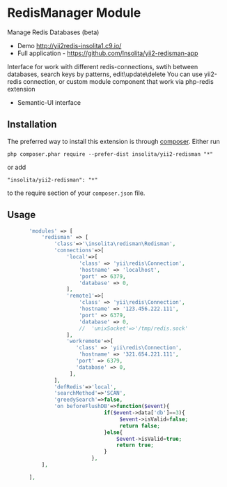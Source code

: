 RedisManager Module
======================
Manage Redis Databases (beta)
 * Demo http://yii2redis-insolita1.c9.io/
 * Full application -  https://github.com/Insolita/yii2-redisman-app

Interface for work with different redis-connections, swtih between databases, search keys by patterns, edit\update\delete
You can use yii2-redis connection, or custom module component that work via php-redis extension
 * Semantic-UI interface

Installation
------------
The preferred way to install this extension is through [composer](http://getcomposer.org/download/).
Either run
```
php composer.phar require --prefer-dist insolita/yii2-redisman "*"
```
or add
```
"insolita/yii2-redisman": "*"
```

to the require section of your `composer.json` file.


Usage
-----

```php
       'modules' => [
           'redisman' => [
               'class'=>'\insolita\redisman\Redisman',
               'connections'=>[
                   'local'=>[
                       'class' => 'yii\redis\Connection',
                       'hostname' => 'localhost',
                       'port' => 6379,
                       'database' => 0,
                   ],
                   'remote1'=>[
                       'class' => 'yii\redis\Connection',
                       'hostname' => '123.456.222.111',
                       'port' => 6379,
                       'database' => 0,
                       //  'unixSocket'=>'/tmp/redis.sock'
                   ],
                   'workremote'=>[
                      'class' => 'yii\redis\Connection',
                       'hostname' => '321.654.221.111',
                      'port' => 6379,
                      'database' => 0,
                    ],
               ],
               'defRedis'=>'local',
               'searchMethod'=>'SCAN',
               'greedySearch'=>false,
               'on beforeFlushDB'=>function($event){
                               if($event->data['db']==3){
                                    $event->isValid=false;
                                    return false;
                               }else{
                                   $event->isValid=true;
                                   return true;
                               }
                           },
           ],

       ],
```